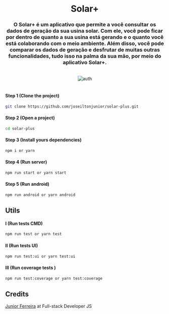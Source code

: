 <h1 align="center">Solar+</h1>

<h3 align="center">O Solar+ é um aplicativo que permite a você consultar os dados de geração da sua usina solar. Com ele, você pode ficar por dentro de quanto a sua usina está gerando e o quanto você está colaborando com o meio ambiente. Além disso, você pode comparar os dados de geração e desfrutar de muitas outras funcionalidades, tudo isso na palma da sua mão, por meio do aplicativo Solar+.</h3>
<br/>


<div align="center">
  <img src="https://i.ibb.co/Lz3HH3h/solar-plus.png" alt="auth" border="0">  
</div>

<br/>

#### Step 1 (Clone the project)
```sh
git clone https://github.com/joseiltonjunior/solar-plus.git
```
#### Step 2 (Open a project)
```sh
cd solar-plus
```
#### Step 3 (Install yours dependencies)
```sh
npm i or yarn 
```
#### Step 4 (Run server)
```sh
npm run start or yarn start
```
#### Step 5 (Run android) 
```sh
npm run android or yarn android
```

## Utils

#### I (Run tests CMD) 
```sh
npm run test or yarn test
```

#### II (Run tests UI) 
```sh
npm run test:ui or yarn test:ui
```

#### III (Run coverage tests ) 
```sh
npm run test:coverage or yarn test:coverage
```

## Credits

<a href="https://ferreirajr.tech/" target="_blank">Junior Ferreira</a> at Full-stack Developer JS


